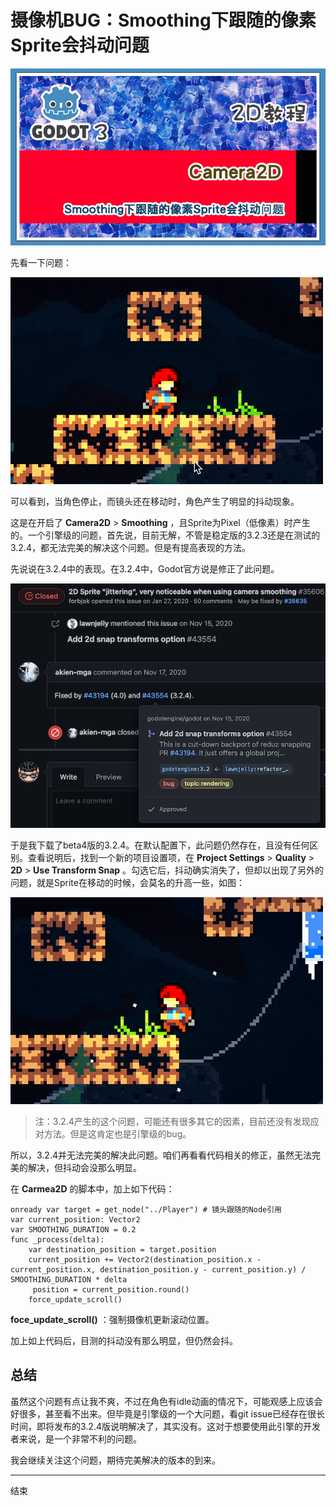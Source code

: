 # 摄像机BUG：Smoothing下跟随的像素Sprite会抖动问题

![](https://raw.githubusercontent.com/yuiitsu/image_lib/master/202101/095e957d-5ba3-4bcf-9b61-6df836ae93d0.jpeg)

先看一下问题：

![](https://raw.githubusercontent.com/yuiitsu/image_lib/master/202012/0b09efbd-47ff-4a7a-a774-ee8814badc35.gif)

可以看到，当角色停止，而镜头还在移动时，角色产生了明显的抖动现象。

这是在开启了 **Camera2D** > **Smoothing** ，且Sprite为Pixel（低像素）时产生的。一个引擎级的问题，首先说，目前无解，不管是稳定版的3.2.3还是在测试的3.2.4，都无法完美的解决这个问题。但是有提高表现的方法。

先说说在3.2.4中的表现。在3.2.4中，Godot官方说是修正了此问题。

![](https://raw.githubusercontent.com/yuiitsu/image_lib/master/202101/f858592a-8b89-4dc4-a3bd-ca090ec9fd00.png)

于是我下载了beta4版的3.2.4。在默认配置下，此问题仍然存在，且没有任何区别。查看说明后，找到一个新的项目设置项，在 **Project Settings** > **Quality** > **2D** > **Use Transform Snap** 。勾选它后，抖动确实消失了，但却以出现了另外的问题，就是Sprite在移动的时候，会莫名的升高一些，如图：

![](https://raw.githubusercontent.com/yuiitsu/image_lib/master/202101/fc42a813-2166-4ca2-b2f7-53545ba03084.gif)

> 注：3.2.4产生的这个问题，可能还有很多其它的因素，目前还没有发现应对方法。但是这肯定也是引擎级的bug。

所以，3.2.4并无法完美的解决此问题。咱们再看看代码相关的修正，虽然无法完美的解决，但抖动会没那么明显。

在 **Carmea2D** 的脚本中，加上如下代码：

```
onready var target = get_node("../Player") # 镜头跟随的Node引用
var current_position: Vector2
var SMOOTHING_DURATION = 0.2
func _process(delta):
	var destination_position = target.position
	current_position += Vector2(destination_position.x - current_position.x, destination_position.y - current_position.y) / SMOOTHING_DURATION * delta
	 position = current_position.round()
	force_update_scroll()
```

 **foce_update_scroll()** ：强制摄像机更新滚动位置。

加上如上代码后，目测的抖动没有那么明显，但仍然会抖。

## 总结

虽然这个问题有点让我不爽，不过在角色有idle动画的情况下，可能观感上应该会好很多，甚至看不出来。但毕竟是引擎级的一个大问题，看git issue已经存在很长时间，即将发布的3.2.4版说明解决了，其实没有。这对于想要使用此引擎的开发者来说，是一个非常不利的问题。

我会继续关注这个问题，期待完美解决的版本的到来。

***

结束